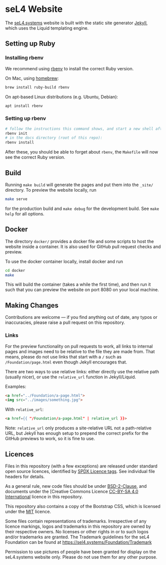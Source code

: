 <!--
    Copyright 2020 seL4 Project a Series of LF Projects, LLC.
    SPDX-License-Identifier: CC-BY-SA-4.0
-->

# seL4 Website

The [seL4.systems](https://sel4.systems) website is built with the
static site generator [Jekyll](https://jekyllrb.com), which uses
the Liquid templating engine.

## Setting up Ruby

### Installing rbenv

We recommend using [rbenv](https://github.com/rbenv/rbenv) to install the
correct Ruby version.

On Mac, using [homebrew](https://brew.sh):

```sh
brew install ruby-build rbenv
```

On apt-based Linux distributions (e.g. Ubuntu, Debian):

```sh
apt install rbenv
```

### Setting up rbenv

```sh
# follow the instructions this command shows, and start a new shell afterwards
rbenv init
# in the docs directory (root of this repo):
rbenv install
```

After these, you should be able to forget about `rbenv`, the `Makefile` will now
see the correct Ruby version.

## Build

Running `make build` will generate the pages and put them into the
`_site/` directory. To preview the website locally, run

```sh
make serve
```

for the production build and `make debug` for the development build. See `make
help` for all options.

## Docker

The directory `docker/` provides a docker file and some scripts to host
the website inside a container. It is also used for GitHub pull request
checks and preview.

To use the docker container locally, install docker and run

```sh
cd docker
make
```

This will build the container (takes a while the first time), and then
run it such that you can preview the website on port 8080 on your local
machine.

## Making Changes

Contributions are welcome &mdash; if you find anything out of date, any typos or
inaccuracies, please raise a pull request on this repository.

### Links

For the preview functionality on pull requests to work, all links to internal
pages and images need to be relative to the file they are made from. That
means, please do not use links that start with a `/` such as
`/Foundation/page.html` even though Jekyll encourages that.

There are two ways to use relative links: either directly use the relative path
(usually nicer), or use the `relative_url` function in Jekyll/Liquid.

Examples:

```html
<a href="../Foundation/a-page.html">
<img src="../images/something.jpg">
```

With `relative_url`:

```html
<a href={{ "/Foundation/a-page.html" | relative_url }}>
```

Note: `relative_url` only produces a site-relative URL not a path-relative URL,
but Jekyll has enough setup to prepend the correct prefix for the GitHub
previews to work, so it is fine to use.

## Licences

Files in this repository (with a few exceptions) are released under standard
open source licences, identified by [SPDX Licence tags](https://spdx.org).  See
individual file headers for details.

As a general rule, new code files should be under
[BSD-2-Clause](LICENSES/BSD-2-Clause.txt), and documents under the [Creative
Commons Licence [CC-BY-SA 4.0 International](LICENSES/CC-BY-SA-4.0.txt) licence
in this repository.

This repository also contains a copy of the Bootstrap CSS, which is licensed
under the [MIT](LICENSES/MIT.txt) licence.

Some files contain representations of trademarks.  Irrespective of any
licence markings, logos and trademarks in this repository are owned by
their respective owners. No licenses or other rights in or to such
logos and/or trademarks are granted. The Trademark guidelines for the
seL4 Foundation can be found at <https://sel4.systems/Foundation/Trademark>

Permission to use pictures of people have been granted for display on
the seL4.systems website only.  Please do not use them for any other
purpose.
